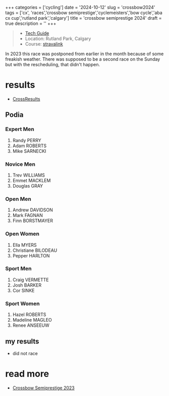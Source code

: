 +++
categories = ['cycling']
date = '2024-10-12'
slug = 'crossbow2024'
tags = ['cx', 'races','crossbow semiprestige','cyclemeisters','bow cycle','aba cx cup','rutland park','calgary']
title = 'crossbow semiprestige 2024'
draft = true
description = ''
+++

> * [Tech Guide](https://docs.google.com/document/d/1-vppOEj72wRFW5r8uYQhWkwkS9hki_GaAUJAI207lvU/edit?usp=sharing)
> * Location: Rutland Park, Calgary
> * Course: [stravalink](http://www.strava.com/segments/35834847)

In 2023 this race was postponed from earlier in the month because of some freakish weather. There was supposed to be a second race on the Sunday but with the rescheduling, that didn't happen.

# results

* [CrossResults](https://www.crossresults.com/race/12118)

## Podia

### Expert Men

1. Randy PERRY
2. Adam ROBERTS
3. Mike SARNECKI

### Novice Men

1. Trev WILLIAMS
2. Emmet MACKLEM
3. Douglas GRAY

### Open Men

1. Andrew DAVIDSON
2. Mark FAGNAN
3. Finn BORSTMAYER

### Open Women

1. Ella MYERS
2. Christiane BILODEAU
3. Pepper HARLTON

### Sport Men

1. Craig VERMETTE
2. Josh BARKER
3. Cor SINKE

### Sport Women

1. Hazel ROBERTS
2. Madeline MAGLEO
3. Renee ANSEEUW

## my results

* did not race

# read more

* [Crossbow Semiprestige 2023](../crossbow2023/)